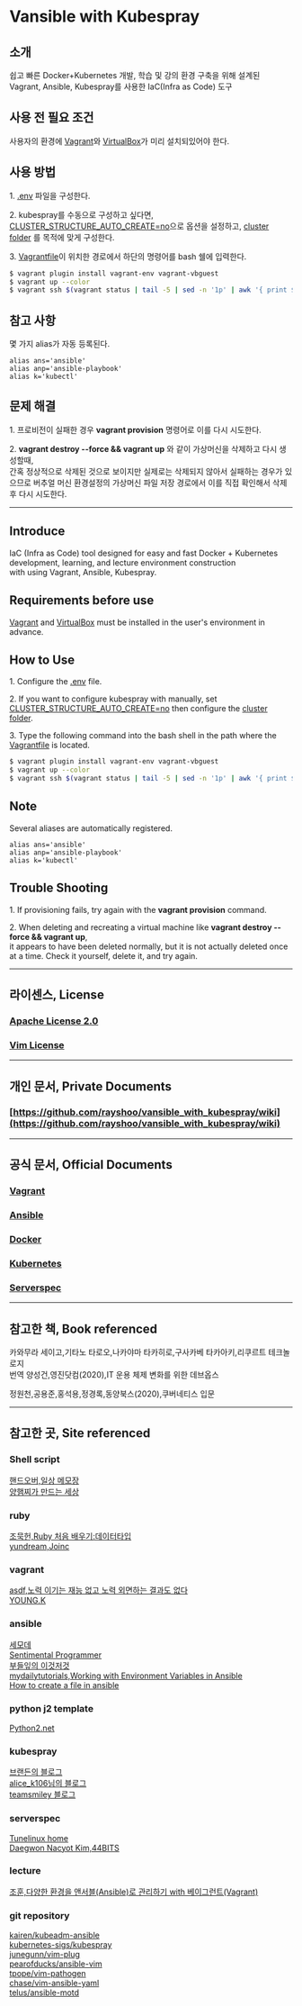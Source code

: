 # Vansible with Kubespray

## 소개

쉽고 빠른 Docker+Kubernetes 개발, 학습 및 강의 환경 구축을 위해 설계된<br/>
Vagrant, Ansible, Kubespray를 사용한 IaC(Infra as Code) 도구

## 사용 전 필요 조건

사용자의 환경에 [Vagrant](https://www.vagrantup.com/downloads)와 [VirtualBox](https://www.virtualbox.org/wiki/Downloads)가 미리 설치되있어야 한다.

## 사용 방법

<span>1.</span> [.env](.env) 파일을 구성한다.

<span>2.</span> kubespray를 수동으로 구성하고 싶다면, [CLUSTER_STRUCTURE_AUTO_CREATE=no](.env#L34)으로 옵션을 설정하고,
[cluster folder](cluster) 를 목적에 맞게 구성한다.

<span>3.</span> [Vagrantfile](Vagrantfile)이 위치한 경로에서 하단의 명령어를 bash 쉘에 입력한다.

```sh
$ vagrant plugin install vagrant-env vagrant-vbguest
$ vagrant up --color
$ vagrant ssh $(vagrant status | tail -5 | sed -n '1p' | awk '{ print $1}') // 기본 설정 $ vagrant ssh m1
```

## 참고 사항

몇 가지 alias가 자동 등록된다.

```
alias ans='ansible'
alias anp='ansible-playbook'
alias k='kubectl'
```

## 문제 해결

<span>1.</span> 프로비전이 실패한 경우 **vagrant provision** 명령어로 이를 다시 시도한다.

<span>2.</span> **vagrant destroy --force && vagrant up** 와 같이 가상머신을 삭제하고 다시 생성할때,<br/>
간혹 정상적으로 삭제된 것으로 보이지만 실제로는 삭제되지 않아서 실패하는 경우가 있으므로 버추얼 머신 환경설정의 가상머신 파일 저장 경로에서 이를 직접 확인해서 삭제 후 다시 시도한다.

<hr/>

## Introduce

IaC (Infra as Code) tool designed for easy and fast Docker + Kubernetes development, learning, and lecture environment construction<br/>
with using Vagrant, Ansible, Kubespray.

## Requirements before use

[Vagrant](https://www.vagrantup.com/downloads) and [VirtualBox](https://www.virtualbox.org/wiki/Downloads) must be installed in the user's environment in advance.

## How to Use

<span>1.</span> Configure the [.env](.env) file.

<span>2.</span> If you want to configure kubespray with manually, set [CLUSTER_STRUCTURE_AUTO_CREATE=no](.env#L34)
then configure the [cluster folder](cluster).

<span>3.</span> Type the following command into the bash shell in the path where the [Vagrantfile](Vagrantfile) is located.

```sh
$ vagrant plugin install vagrant-env vagrant-vbguest
$ vagrant up --color
$ vagrant ssh $(vagrant status | tail -5 | sed -n '1p' | awk '{ print $1}') // By default, $ vagrant ssh m1
```

## Note

Several aliases are automatically registered.

```
alias ans='ansible'
alias anp='ansible-playbook'
alias k='kubectl'
```

## Trouble Shooting

<span>1.</span> If provisioning fails, try again with the **vagrant provision** command.

<span>2.</span> When deleting and recreating a virtual machine like **vagrant destroy --force && vagrant up**,<br/>
it appears to have been deleted normally, but it is not actually deleted once at a time. Check it yourself, delete it, and try again.

<hr/>

## 라이센스, License

### [Apache License 2.0](LICENSE)

### [Vim License](https://github.com/tpope/vim-pathogen/blob/master/LICENSE)

<hr/>

## 개인 문서, Private Documents

### [https://github.com/rayshoo/vansible_with_kubespray/wiki](https://github.com/rayshoo/vansible_with_kubespray/wiki)

<hr/>

## 공식 문서, Official Documents

### [Vagrant](https://www.vagrantup.com/docs)

### [Ansible](https://docs.ansible.com/)

### [Docker](https://docs.docker.com/)

### [Kubernetes](https://kubernetes.io/ko/docs/home/)

### [Serverspec](https://serverspec.org/)

<hr/>
 
## 참고한 책, Book referenced

카와무라 세이고,기타노 타로오,나카야마 타카히로,구사카베 타카아키,리쿠르트 테크놀로지<br/>
번역 양성건,영진닷컴(2020),IT 운용 체제 변화를 위한 데브옵스

정원천,공용준,홍석용,정경록,동양북스(2020),쿠버네티스 입문

<hr/>

## 참고한 곳, Site referenced

### Shell script

[핸드오버,일상 메모장](https://hand-over.tistory.com/32)<br/>
[양햄찌가 만드는 세상](https://jhnyang.tistory.com/146)

### ruby<br/>

[조묵헌,Ruby 처음 배우기:데이터타입](https://smartbase.tistory.com/47)<br/>
[yundream,Joinc](https://www.joinc.co.kr/w/Site/Ruby/File)

### vagrant<br/>

[asdf,노력 이기는 재능 없고 노력 외면하는 결과도 없다](https://m.blog.naver.com/PostView.nhn?blogId=sory1008&logNo=220759961657&proxyReferer=https:%2F%2Fwww.google.com%2F)<br/>
[YOUNG.K](https://rangken.github.io/blog/2015/vagrant-1/)

### ansible<br/>

[세모데](https://semode.tistory.com/m/164)<br/>
[Sentimental Programmer](https://yoonbh2714.blogspot.com/2020/09/ansible-ssh-password.html)<br/>
[부들잎의 이것저것](https://forteleaf.tistory.com/entry/ansible-%EC%9E%90%EB%8F%99%ED%99%94%EC%9D%98-%EC%8B%9C%EC%9E%91)<br/>
[mydailytutorials,Working with Environment​ Variables in Ansible](https://www.mydailytutorials.com/working-with-environment%E2%80%8B-variables-in-ansible/)<br/>
[How to create a file in ansible](https://phoenixnap.com/kb/ansible-create-file)

### python j2 template<br/>

[Python2.net](https://www.python2.net/questions-962144.htm)<br/>

### kubespray<br/>

[브랜든의 블로그](https://brenden.tistory.com/109)<br/>
[alice_k106님의 블로그](https://m.blog.naver.com/PostView.nhn?blogId=alice_k106&logNo=221315933945&proxyReferer=&proxyReferer=https:%2F%2Fwww.google.com%2F)<br/>
[teamsmiley 블로그](https://teamsmiley.github.io/2020/09/30/kubespray-01-vagrant/)

### serverspec<br/>

[Tunelinux home](https://sysadmin.atlassian.net/wiki/spaces/sysadmin/pages/686915625/serverspec)<br/>
[Daegwon Nacyot Kim,44BITS](https://www.44bits.io/ko/post/automating-docker-image-test-using-server-spec)

### lecture<br/>

[조훈,다양한 환경을 앤서블(Ansible)로 관리하기 with 베이그런트(Vagrant)](https://www.inflearn.com/course/ansible-%EC%9D%91%EC%9A%A9/dashboard)<br/>

### git repository<br/>

[kairen/kubeadm-ansible](https://github.com/kairen/kubeadm-ansible)<br/>
[kubernetes-sigs/kubespray](https://github.com/kubernetes-sigs/kubespray)<br/>
[junegunn/vim-plug](https://github.com/junegunn/vim-plug)<br/>
[pearofducks/ansible-vim](https://github.com/pearofducks/ansible-vim)<br/>
[tpope/vim-pathogen](https://github.com/tpope/vim-pathogen)<br/>
[chase/vim-ansible-yaml](https://github.com/chase/vim-ansible-yaml)<br/>
[telus/ansible-motd](https://github.com/telus/ansible-motd)